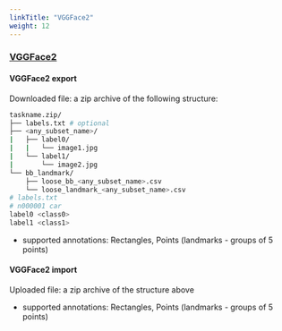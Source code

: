 ```yaml
---
linkTitle: "VGGFace2"
weight: 12
---
```


### [VGGFace2](https://github.com/ox-vgg/vgg_face2)<a id="vggface2" />

#### VGGFace2 export

Downloaded file: a zip archive of the following structure:

```bash
taskname.zip/
├── labels.txt # optional
├── <any_subset_name>/
|   ├── label0/
|   |   └── image1.jpg
|   └── label1/
|       └── image2.jpg
└── bb_landmark/
    ├── loose_bb_<any_subset_name>.csv
    └── loose_landmark_<any_subset_name>.csv
# labels.txt
# n000001 car
label0 <class0>
label1 <class1>
```

- supported annotations: Rectangles, Points (landmarks - groups of 5 points)

#### VGGFace2 import

Uploaded file: a zip archive of the structure above

- supported annotations: Rectangles, Points (landmarks - groups of 5 points)
